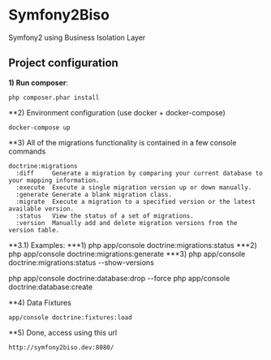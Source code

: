 Symfony2Biso
============

Symfony2 using Business Isolation Layer


## Project configuration

**1) Run composer**:

```
php composer.phar install
```

**2) Environment configuration (use docker + docker-compose)

```
docker-compose up
```

**3) All of the migrations functionality is contained in a few console commands

```
doctrine:migrations
  :diff     Generate a migration by comparing your current database to your mapping information.
  :execute  Execute a single migration version up or down manually.
  :generate Generate a blank migration class.
  :migrate  Execute a migration to a specified version or the latest available version.
  :status   View the status of a set of migrations.
  :version  Manually add and delete migration versions from the version table.
```

**3.1) Examples:
***1) php app/console doctrine:migrations:status
***2) php app/console doctrine:migrations:generate
***3) php app/console doctrine:migrations:status --show-versions

php app/console doctrine:database:drop --force
php app/console doctrine:database:create

**4) Data Fixtures

```
app/console doctrine:fixtures:load

```

**5) Done, access using this url

```
http://symfony2biso.dev:8080/

```